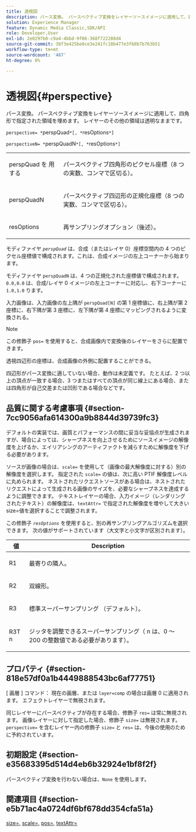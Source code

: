 ```yaml
---
title: 透視図
description: パース変換。 パースペクティブ変換をレイヤーソースイメージに適用して、四角形で指定された領域を埋めます。 レイヤーのその他の領域は透明なままです。
solution: Experience Manager
feature: Dynamic Media Classic,SDK/API
role: Developer,User
exl-id: 2e0297b0-c9a4-4bbd-9f06-368f722288d4
source-git-commit: 38f3e425be0ce3e241fc18b477e3f68b7b763b51
workflow-type: tm+mt
source-wordcount: '467'
ht-degree: 0%

---
```


# 透視図{#perspective}

パース変換。 パースペクティブ変換をレイヤーソースイメージに適用して、四角形で指定された領域を埋めます。 レイヤーのその他の領域は透明なままです。

`perspective= *`perspQuad`*[, *`resOptions`*]`

`perspectiveN= *`perspQuadN`*[, *`resOptions`*]`

<table id="simpletable_4BD38BBF53964F7D97B9E58914C97B3F"> 
 <tr class="strow"> 
  <td class="stentry"> <p>perspQuad を <span class="varname"> 用する </span> </p></td> 
  <td class="stentry"> <p>パースペクティブ四角形のピクセル座標（8 つの実数、コンマで区切る）。 </p></td> 
 </tr> 
 <tr class="strow"> 
  <td class="stentry"> <p><span class="varname"> perspQuadN</span> </p></td> 
  <td class="stentry"> <p>パースペクティブ四辺形の正規化座標（8 つの実数、コンマで区切る）。 </p></td> 
 </tr> 
 <tr class="strow"> 
  <td class="stentry"> <p><span class="varname"> resOptions</span> </p></td> 
  <td class="stentry"> <p>再サンプリングオプション（後述）。 </p></td> 
 </tr> 
</table>

モディファイヤ *`perspQuad`* は、合成（またはレイヤ 0）座標空間内の 4 つのピクセル座標値で構成されます。これは、合成イメージの左上コーナーから始まります。

モディファイヤ `perspQuadN` は、4 つの正規化された座標値で構成されます。`0.0,0.0` は、合成/レイヤ 0 イメージの左上コーナーに対応し、右下コーナーに `1.0,1.0` ります。

入力画像は、入力画像の左上隅が `perspQuad[N]` の第 1 座標値に、右上隅が第 2 座標に、右下隅が第 3 座標に、左下隅が第 4 座標にマッピングされるように変換される。

>[!NOTE]
>
>この修飾子 `pos=` を使用すると、合成画像内で変換後のレイヤーをさらに配置できます。

透視四辺形の座標は、合成画像の外側に配置することができる。

四辺形がパース変換に適していない場合、動作は未定義です。 たとえば、2 つ以上の頂点が一致する場合、3 つまたはすべての頂点が同じ線上にある場合、または四角形が自己交差または凹形である場合などです。

## 品質に関する考慮事項 {#section-7cc9056afa614300a9b8844d39739fc3}

デフォルトの実装では、画質とパフォーマンスの間に妥当な妥協点が生成されますが、場合によっては、シャープネスを向上させるためにソースイメージの解像度を上げるか、エイリアシングのアーティファクトを減らすために解像度を下げる必要があります。

ソースが画像の場合は、`scale=` を使用して（画像の最大解像度に対する）別の解像度を選択します。 指定された `scale=` の値は、次に高い PTIF 解像度レベルに丸められます。 ネストされたリクエストソースがある場合は、ネストされたリクエストによって生成される画像のサイズを、必要なシャープネスを達成するように調整できます。 テキストレイヤーの場合、入力イメージ（レンダリングされたテキスト）の解像度は、`textAttr=` で指定された解像度を増やして大きい size=値を選択することで調整されます。

この修飾子 *`resOptions`* を使用すると、別の再サンプリングアルゴリズムを選択できます。 次の値がサポートされています（大文字と小文字が区別されます）。

<table id="table_0F20007986324E228096888ED37219C0"> 
 <thead> 
  <tr> 
   <th class="entry"> <b> 値 </b> </th> 
   <th class="entry"> <b> Description</b> </th> 
  </tr> 
 </thead>
 <tbody> 
  <tr> 
   <td> <p> <span class="codeph"> R1</span> </p> </td> 
   <td> <p> 最寄りの隣人。 </p> </td> 
  </tr> 
  <tr> 
   <td> <p> <span class="codeph"> R2</span> </p> </td> 
   <td> <p> 双線形。 </p> </td> 
  </tr> 
  <tr> 
   <td> <p> <span class="codeph"> R3</span> </p> </td> 
   <td> <p> 標準スーパーサンプリング （デフォルト）。 </p> </td> 
  </tr> 
  <tr> 
   <td> <p> <span class="codeph">R3T<span class="varname"> n</span></span> </p> </td> 
   <td> <p> ジッタを調整できるスーパーサンプリング（<span class="varname"> n</span> は、0 ～ 200 の整数値である必要があります）。 </p> </td> 
  </tr> 
 </tbody> 
</table>

## プロパティ {#section-818e57df0a1b4449888543bc6af77751}

[ 画層 ] コマンド： 現在の画層、または `layer=comp` の場合は画層 0 に適用されます。 エフェクトレイヤーで無視されます。

同じレイヤーにパースペクティブが存在する場合、修飾子 `res=` は常に無視されます。 画像レイヤーに対して指定した場合、修飾子 `size=` は無視されます。 `perspective=` を含むレイヤー内の修飾子 `size=` と `res=` は、今後の使用のために予約されています。

## 初期設定 {#section-e35683395d514d4eb6b32924e1bf8f2f}

パースペクティブ変換を行わない場合は、`None` を使用します。

## 関連項目 {#section-e5b71ac4a0724df6bf678dd354cfa51a}

[size=](../../../../../is-api/http-ref/image-serving-api-ref/c-http-protocol-reference/c-data-types/r-size.md#reference-04d383f32c7b4003bed9978cb854747b), [scale=](../../../../../is-api/http-ref/image-serving-api-ref/c-http-protocol-reference/c-command-reference/r-is-http-scale.md#reference-098c30cea1764f189e6f7c7e400cc065), [pos=](../../../../../is-api/http-ref/image-serving-api-ref/c-http-protocol-reference/c-command-reference/r-pos.md#reference-65de948f4b404f1182b22119ca332143), [textAttr=](../../../../../is-api/http-ref/image-serving-api-ref/c-http-protocol-reference/c-command-reference/r-textattr.md#reference-ff00484fa3244286abeff34911f7ec0d)
